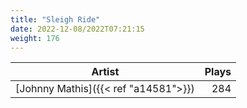 ```yaml
---
title: "Sleigh Ride"
date: 2022-12-08/2022T07:21:15
weight: 176
---
```




 Artist | Plays 
----- | -----:
[Johnny Mathis]({{< ref "a14581">}}) | 284
